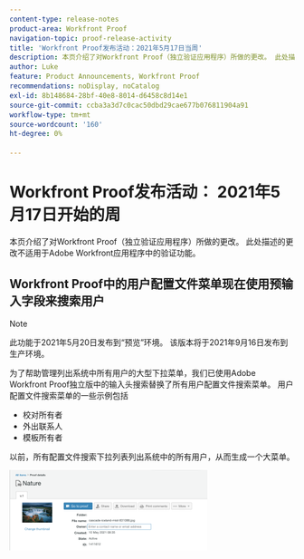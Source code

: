```yaml
---
content-type: release-notes
product-area: Workfront Proof
navigation-topic: proof-release-activity
title: 'Workfront Proof发布活动：2021年5月17日当周'
description: 本页介绍了对Workfront Proof（独立验证应用程序）所做的更改。 此处描述的更改不适用于Adobe Workfront应用程序中的验证功能。
author: Luke
feature: Product Announcements, Workfront Proof
recommendations: noDisplay, noCatalog
exl-id: 8b148684-28bf-40e8-8014-d6458c8d14e1
source-git-commit: ccba3a3d7c0cac50dbd29cae677b076811904a91
workflow-type: tm+mt
source-wordcount: '160'
ht-degree: 0%

---
```


# Workfront Proof发布活动： 2021年5月17日开始的周

本页介绍了对Workfront Proof（独立验证应用程序）所做的更改。 此处描述的更改不适用于Adobe Workfront应用程序中的验证功能。

## Workfront Proof中的用户配置文件菜单现在使用预输入字段来搜索用户

>[!NOTE]
>
>此功能于2021年5月20日发布到“预览”环境。 该版本将于2021年9月16日发布到生产环境。

为了帮助管理列出系统中所有用户的大型下拉菜单，我们已使用Adobe Workfront Proof独立版中的输入头搜索替换了所有用户配置文件搜索菜单。 用户配置文件搜索菜单的一些示例包括

* 校对所有者
* 外出联系人
* 模板所有者

以前，所有配置文件搜索下拉列表列出系统中的所有用户，从而生成一个大菜单。

![](assets/user-profile-typeahead-350x142.png)
